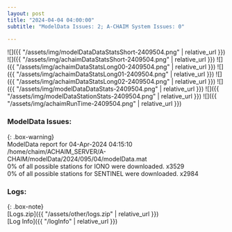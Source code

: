 ```yaml
---
layout: post
title: "2024-04-04 04:00:00"
subtitle: "ModelData Issues: 2; A-CHAIM System Issues: 0"

---
```


![]({{ "/assets/img/modelDataDataStatsShort-2409504.png" | relative_url }})
![]({{ "/assets/img/achaimDataStatsShort-2409504.png" | relative_url }})
![]({{ "/assets/img/achaimDataStatsLong00-2409504.png" | relative_url }})
![]({{ "/assets/img/achaimDataStatsLong01-2409504.png" | relative_url }})
![]({{ "/assets/img/achaimDataStatsLong02-2409504.png" | relative_url }})
![]({{ "/assets/img/modelDataDataStats-2409504.png" | relative_url }})
![]({{ "/assets/img/modelDataStationStats-2409504.png" | relative_url }})
![]({{ "/assets/img/achaimRunTime-2409504.png" | relative_url }})


### ModelData Issues:  
  
{: .box-warning}  
 ModelData report for 04-Apr-2024 04:15:10   
 /home/chaim/ACHAIM_SERVER/A-CHAIM/modelData/2024/095/04/modelData.mat   
 0% of all possible stations for IONO were downloaded. x3529   
 0% of all possible stations for SENTINEL were downloaded. x2984   
  


### Logs:  
  
{: .box-note}  
[Logs.zip]({{ "/assets/other/logs.zip" | relative_url }})  
[Log Info]({{ "/logInfo" | relative_url }})  
